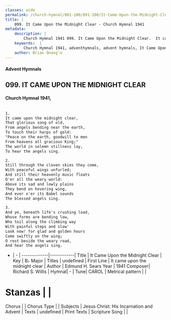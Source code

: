```yaml
---
classes: wide
permalink: /church-hymnal/001-100/091-100/It-Came-Upon-the-Midnight-Clear/
title: |
    099. It Came Upon the Midnight Clear - Church Hymnal 1941
metadata:
    description: |
        Church Hymnal 1941 099. It Came Upon the Midnight Clear.  It came upon the midnight clear,  That glorious song of old,  From angels bending near the earth,  To touch their harps of gold:  "Peace on the earth, goodwill to men  From heavens all gracious King;"  The world in solemn stillness lay,  To hear the angels sing.  
    keywords:  |
        Church Hymnal 1941, adventhymnals, advent hymnals, It Came Upon the Midnight Clear, It came upon the midnight clear. 
    author: Brian Onang'o
---
```


#### Advent Hymnals
## 099. IT CAME UPON THE MIDNIGHT CLEAR
####  Church Hymnal 1941,

```txt

1.
It came upon the midnight clear, 
That glorious song of old, 
From angels bending near the earth, 
To touch their harps of gold: 
"Peace on the earth, goodwill to men 
From heavens all gracious King;" 
The world in solemn stillness lay, 
To hear the angels sing. 

2.
Still through the cloven skies they come, 
With peaceful wings unfurled; 
And still their heavenly music floats 
O'er all the weary world: 
Above its sad and lowly plains 
They bend on hovering wing, 
And ever o'er its Babel sounds 
The blessed angels sing. 

3.
And ye, beneath life's crushing load, 
Whose forms are bending low, 
Who toil along the climbing way 
With painful steps and slow' 
Look now! for glad and golden hours 
Come swiftly on the wing; 
O rest beside the weary road, 
And hear the angels sing.


```

- |   -  |
-------------|------------|
Title | It Came Upon the Midnight Clear |
Key | B♭ Major |
Titles | undefined |
First Line | It came upon the midnight clear |
Author | Edmund H. Sears
Year | 1941
Composer| Richard S. Willis |
Hymnal|  - |
Tune| CAROL |
Metrical pattern | |
# Stanzas |  |
Chorus |  |
Chorus Type |  |
Subjects | Jesus Christ: His Incarnation and Advent |
Texts | undefined |
Print Texts | 
Scripture Song |  |
    
